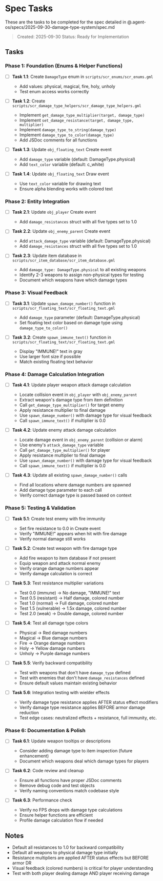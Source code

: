 # Spec Tasks

These are the tasks to be completed for the spec detailed in @.agent-os/specs/2025-09-30-damage-type-system/spec.md

> Created: 2025-09-30
> Status: Ready for Implementation

## Tasks

### Phase 1: Foundation (Enums & Helper Functions)

- [ ] **Task 1.1**: Create `DamageType` enum in `scripts/scr_enums/scr_enums.gml`
  - Add values: physical, magical, fire, holy, unholy
  - Test enum access works correctly

- [ ] **Task 1.2**: Create `scripts/scr_damage_type_helpers/scr_damage_type_helpers.gml`
  - Implement `get_damage_type_multiplier(target, damage_type)`
  - Implement `set_damage_resistance(target, damage_type, multiplier)`
  - Implement `damage_type_to_string(damage_type)`
  - Implement `damage_type_to_color(damage_type)`
  - Add JSDoc comments for all functions

- [ ] **Task 1.3**: Update `obj_floating_text` Create event
  - Add `damage_type` variable (default: DamageType.physical)
  - Add `text_color` variable (default: c_white)

- [ ] **Task 1.4**: Update `obj_floating_text` Draw event
  - Use `text_color` variable for drawing text
  - Ensure alpha blending works with colored text

### Phase 2: Entity Integration

- [ ] **Task 2.1**: Update `obj_player` Create event
  - Add `damage_resistances` struct with all five types set to 1.0

- [ ] **Task 2.2**: Update `obj_enemy_parent` Create event
  - Add `attack_damage_type` variable (default: DamageType.physical)
  - Add `damage_resistances` struct with all five types set to 1.0

- [ ] **Task 2.3**: Update item database in `scripts/scr_item_database/scr_item_database.gml`
  - Add `damage_type: DamageType.physical` to all existing weapons
  - Identify 2-3 weapons to assign non-physical types for testing
  - Document which weapons have which damage types

### Phase 3: Visual Feedback

- [ ] **Task 3.1**: Update `spawn_damage_number()` function in `scripts/scr_floating_text/scr_floating_text.gml`
  - Add `damage_type` parameter (default: DamageType.physical)
  - Set floating text color based on damage type using `damage_type_to_color()`

- [ ] **Task 3.2**: Create `spawn_immune_text()` function in `scripts/scr_floating_text/scr_floating_text.gml`
  - Display "IMMUNE!" text in gray
  - Use larger font size if possible
  - Match existing floating text behavior

### Phase 4: Damage Calculation Integration

- [ ] **Task 4.1**: Update player weapon attack damage calculation
  - Locate collision event in `obj_player` with `obj_enemy_parent`
  - Extract weapon's damage type from item definition
  - Call `get_damage_type_multiplier()` for target enemy
  - Apply resistance multiplier to final damage
  - Use `spawn_damage_number()` with damage type for visual feedback
  - Call `spawn_immune_text()` if multiplier is 0.0

- [ ] **Task 4.2**: Update enemy attack damage calculation
  - Locate damage event in `obj_enemy_parent` (collision or alarm)
  - Use enemy's `attack_damage_type` variable
  - Call `get_damage_type_multiplier()` for player
  - Apply resistance multiplier to final damage
  - Use `spawn_damage_number()` with damage type for visual feedback
  - Call `spawn_immune_text()` if multiplier is 0.0

- [ ] **Task 4.3**: Update all existing `spawn_damage_number()` calls
  - Find all locations where damage numbers are spawned
  - Add damage type parameter to each call
  - Verify correct damage type is passed based on context

### Phase 5: Testing & Validation

- [ ] **Task 5.1**: Create test enemy with fire immunity
  - Set fire resistance to 0.0 in Create event
  - Verify "IMMUNE!" appears when hit with fire damage
  - Verify normal damage still works

- [ ] **Task 5.2**: Create test weapon with fire damage type
  - Add fire weapon to item database if not present
  - Equip weapon and attack normal enemy
  - Verify orange damage numbers appear
  - Verify damage calculation is correct

- [ ] **Task 5.3**: Test resistance multiplier variations
  - Test 0.0 (immune) → No damage, "IMMUNE!" text
  - Test 0.5 (resistant) → Half damage, colored number
  - Test 1.0 (normal) → Full damage, colored number
  - Test 1.5 (vulnerable) → 1.5x damage, colored number
  - Test 2.0 (weak) → Double damage, colored number

- [ ] **Task 5.4**: Test all damage type colors
  - Physical → Red damage numbers
  - Magical → Blue damage numbers
  - Fire → Orange damage numbers
  - Holy → Yellow damage numbers
  - Unholy → Purple damage numbers

- [ ] **Task 5.5**: Verify backward compatibility
  - Test with weapons that don't have `damage_type` defined
  - Test with enemies that don't have `damage_resistances` defined
  - Ensure default values maintain existing behavior

- [ ] **Task 5.6**: Integration testing with wielder effects
  - Verify damage type resistance applies AFTER status effect modifiers
  - Verify damage type resistance applies BEFORE armor damage reduction
  - Test edge cases: neutralized effects + resistance, full immunity, etc.

### Phase 6: Documentation & Polish

- [ ] **Task 6.1**: Update weapon tooltips or descriptions
  - Consider adding damage type to item inspection (future enhancement)
  - Document which weapons deal which damage types for players

- [ ] **Task 6.2**: Code review and cleanup
  - Ensure all functions have proper JSDoc comments
  - Remove debug code and test objects
  - Verify naming conventions match codebase style

- [ ] **Task 6.3**: Performance check
  - Verify no FPS drops with damage type calculations
  - Ensure helper functions are efficient
  - Profile damage calculation flow if needed

## Notes

- Default all resistances to 1.0 for backward compatibility
- Default all weapons to physical damage type initially
- Resistance multipliers are applied AFTER status effects but BEFORE armor DR
- Visual feedback (colored numbers) is critical for player understanding
- Test with both player dealing damage AND player receiving damage

